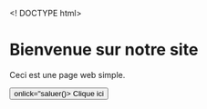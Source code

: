  <! DOCTYPE html>
 <html lang='fr'>
 <head>
   <meta charset= "UFT-8">
   <title>Géomathématiques</title>
   <link rel="stylesheet" href="style.css">
 </head>
 <body>
  <h1>Bienvenue sur notre site</h1>
  <p>Ceci est une page web simple.</p>
  <button> onlick="saluer()> Clique ici</button>
  <script src="script.js"></script>
 </body>
 </html>

